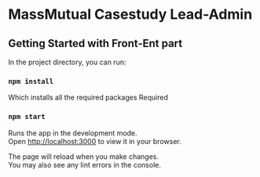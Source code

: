 # MassMutual Casestudy Lead-Admin

## Getting Started with Front-Ent part

In the project directory, you can run:

### `npm install`

Which installs all the required packages Required

### `npm start`

Runs the app in the development mode.\
Open [http://localhost:3000](http://localhost:3000) to view it in your browser.

The page will reload when you make changes.\
You may also see any lint errors in the console.
